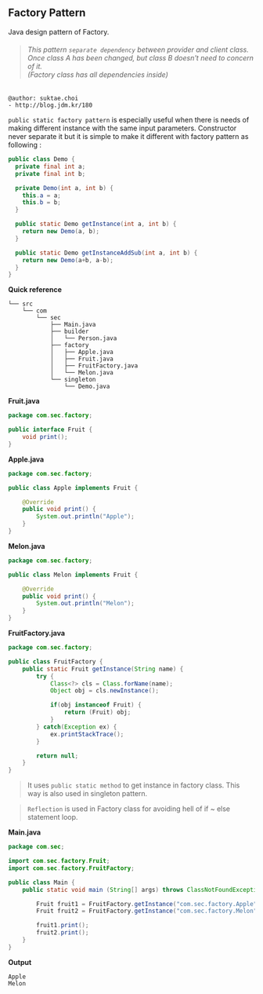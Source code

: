 ## Factory Pattern
Java design pattern of Factory.

>###### This pattern `separate dependency` between provider and client class.<br> Once class A has been changed, but class B doesn't need to concern of it.<br> (Factory class has all dependencies inside)

```
@author: suktae.choi
- http://blog.jdm.kr/180
```

`public static factory pattern` is especially useful when there is needs of making different instance with the same input parameters. Constructor never separate it but it is simple to make it different with factory pattern as following :

```java
public class Demo {
  private final int a;
  private final int b;

  private Demo(int a, int b) {
    this.a = a;
    this.b = b;
  }

  public static Demo getInstance(int a, int b) {
    return new Demo(a, b);
  }

  public static Demo getInstanceAddSub(int a, int b) {
    return new Demo(a+b, a-b);
  }
}

```

**Quick reference**
```
└── src
    └── com
        └── sec
            ├── Main.java
            ├── builder
            │   └── Person.java
            ├── factory
            │   ├── Apple.java
            │   ├── Fruit.java
            │   ├── FruitFactory.java
            │   └── Melon.java
            └── singleton
                └── Demo.java
```

**Fruit.java**
```java
package com.sec.factory;

public interface Fruit {
	void print();
}
```

**Apple.java**
```java
package com.sec.factory;

public class Apple implements Fruit {

	@Override
	public void print() {
		System.out.println("Apple");		
	}
}
```

**Melon.java**
```java
package com.sec.factory;

public class Melon implements Fruit {

	@Override
	public void print() {
		System.out.println("Melon");		
	}
}
```

**FruitFactory.java**
```java
package com.sec.factory;

public class FruitFactory {
	public static Fruit getInstance(String name) {
		try {
			Class<?> cls = Class.forName(name);
			Object obj = cls.newInstance();

			if(obj instanceof Fruit) {
				return (Fruit) obj;
			}			
		} catch(Exception ex) {
			ex.printStackTrace();
		}

		return null;
	}
}
```

> It uses `public static method` to get instance in factory class. This way is also used in singleton pattern.

> `Reflection` is used in Factory class for avoiding hell of if ~ else statement loop.

**Main.java**
```java
package com.sec;

import com.sec.factory.Fruit;
import com.sec.factory.FruitFactory;

public class Main {
    public static void main (String[] args) throws ClassNotFoundException, InstantiationException, IllegalAccessException {

    	Fruit fruit1 = FruitFactory.getInstance("com.sec.factory.Apple");
    	Fruit fruit2 = FruitFactory.getInstance("com.sec.factory.Melon");

    	fruit1.print();
    	fruit2.print();    	
    }
}
```

**Output**
```
Apple
Melon
```
